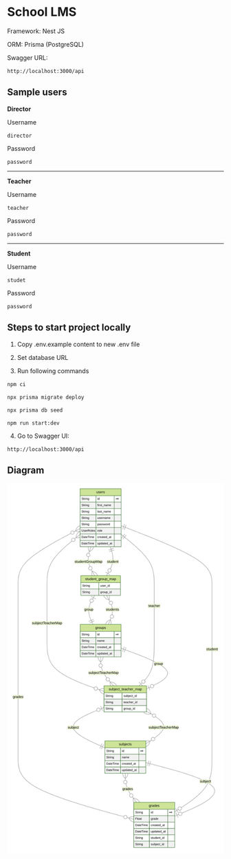 # School LMS

Framework: Nest JS

ORM: Prisma (PostgreSQL)

Swagger URL:

```
http://localhost:3000/api
```

## Sample users

**Director**

Username

```
director
```

Password

```
password
```

---

**Teacher**

Username

```
teacher
```

Password

```
password
```

---

**Student**

Username

```
studet
```

Password

```
password
```

## Steps to start project locally

1. Copy .env.example content to new .env file

2. Set database URL

3. Run following commands

```
npm ci
```

```
npx prisma migrate deploy
```

```
npx prisma db seed
```

```
npm run start:dev
```

4. Go to Swagger UI:

```
http://localhost:3000/api
```

## Diagram

![UML](./prisma/erd.svg)
